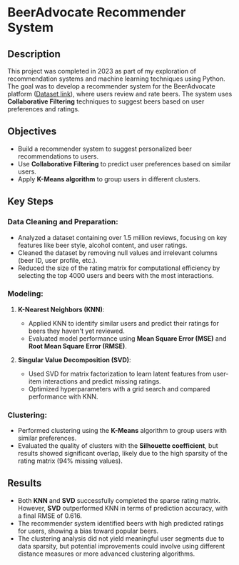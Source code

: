 # BeerAdvocate Recommender System

## Description
This project was completed in 2023 as part of my exploration of recommendation systems and machine learning techniques using Python. The goal was to develop a recommender system for the BeerAdvocate platform ([Dataset link](https://www.kaggle.com/datasets/thedevastator/1-5-million-beer-reviews-from-beer-advocate)), where users review and rate beers. The system uses **Collaborative Filtering** techniques to suggest beers based on user preferences and ratings.

## Objectives
- Build a recommender system to suggest personalized beer recommendations to users.
- Use **Collaborative Filtering** to predict user preferences based on similar users.
- Apply **K-Means algorithm** to group users in different clusters.

## Key Steps

### Data Cleaning and Preparation:
- Analyzed a dataset containing over 1.5 million reviews, focusing on key features like beer style, alcohol content, and user ratings.
- Cleaned the dataset by removing null values and irrelevant columns (beer ID, user profile, etc.).
- Reduced the size of the rating matrix for computational efficiency by selecting the top 4000 users and beers with the most interactions.

### Modeling:
1. **K-Nearest Neighbors (KNN)**:
   - Applied KNN to identify similar users and predict their ratings for beers they haven't yet reviewed.
   - Evaluated model performance using **Mean Square Error (MSE)** and **Root Mean Square Error (RMSE)**.

2. **Singular Value Decomposition (SVD)**:
   - Used SVD for matrix factorization to learn latent features from user-item interactions and predict missing ratings.
   - Optimized hyperparameters with a grid search and compared performance with KNN.

### Clustering:
- Performed clustering using the **K-Means** algorithm to group users with similar preferences.
- Evaluated the quality of clusters with the **Silhouette coefficient**, but results showed significant overlap, likely due to the high sparsity of the rating matrix (94% missing values).

## Results
- Both **KNN** and **SVD** successfully completed the sparse rating matrix. However, **SVD** outperformed KNN in terms of prediction accuracy, with a final RMSE of 0.616.
- The recommender system identified beers with high predicted ratings for users, showing a bias toward popular beers.
- The clustering analysis did not yield meaningful user segments due to data sparsity, but potential improvements could involve using different distance measures or more advanced clustering algorithms.

